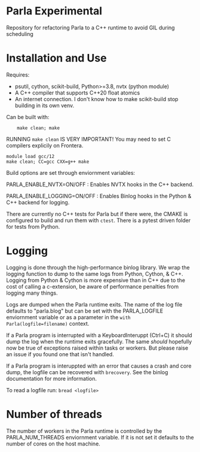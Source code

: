 #  Parla Experimental

Repository for refactoring Parla to a C++ runtime to avoid GIL during scheduling

# Installation and Use

Requires: 
- psutil, cython, scikit-build, Python>=3.8, nvtx (python module)
- A C++ compiler that supports C++20 float atomics
- An internet connection. I don't know how to make scikit-build stop building in its own venv. 


Can be built with:
```
    make clean; make
```

RUNNING `make clean` IS VERY IMPORTANT! 
You may need to set C compilers explicily on Frontera. 

```
module load gcc/12
make clean; CC=gcc CXX=g++ make
```

Build options are set through enviornment variables:

PARLA_ENABLE_NVTX=ON/OFF :   Enables NVTX hooks in the C++ backend.

PARLA_ENABLE_LOGGING=ON/OFF : Enables Binlog hooks in the Python & C++ backend for logging. 

There are currently no C++ tests for Parla but if there were, the CMAKE is configured to build and run them with `ctest`. 
There is a pytest driven folder for tests from Python. 

# Logging

Logging is done through the high-performance binlog library. We wrap the logging function to dump to the same logs from Python, Cython, & C++. 
Logging from Python & Cython is more expensive than in C++ due to the cost of calling a c-extension, be aware of performance penalties from logging many things. 

Logs are dumped when the Parla runtime exits. The name of the log file defaults to "parla.blog" but can be set with the PARLA_LOGFILE enviornment variable or as a parameter in the `with Parla(logfile=filename)` context. 

If a Parla program is interrupted with a KeyboardInteruppt (Ctrl+C) it should dump the log when the runtime exits gracefully. The same *should* hopefully now be true of exceptions raised within tasks or workers. But please raise an issue if you found one that isn't handled. 
 
If a Parla program is interuppted with an error that causes a crash and core dump, the logfile can be recovered with `brecovery`. See the binlog documentation for more information. 


To read a logfile run:
`bread <logfile>`

# Number of threads

 The number of workers in the Parla runtime is controlled by the PARLA_NUM_THREADS enviornment variable. If it is not set it defaults to the number of cores on the host machine. 

